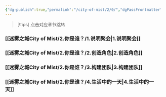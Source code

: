 ```yaml
---
{"dg-publish":true,"permalink":"/city-of-mist/2/0/","dgPassFrontmatter":true}
---
```


>[!tips] 点击对应章节跳转

### [[迷雾之城City of Mist/2.你是谁？/1.说明聚会\|1.说明聚会]]

### [[迷雾之城City of Mist/2.你是谁？/2.创造角色\|2.创造角色]]

### [[迷雾之城City of Mist/2.你是谁？/3.构建团队\|3.构建团队]]

### [[迷雾之城City of Mist/2.你是谁？/4.生活中的一天\|4.生活中的一天]]
